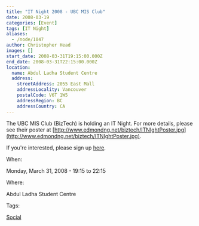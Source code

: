 ```yaml
---
title: "IT Night 2008 - UBC MIS Club"
date: 2008-03-19
categories: [Event]
tags: [IT Night]
aliases:
  - /node/1047
author: Christopher Head
images: []
start_date: 2008-03-31T19:15:00.000Z
end_date: 2008-03-31T22:15:00.000Z
location:
  name: Abdul Ladha Student Centre
  address:
    streetAddress: 2055 East Mall
    addressLocality: Vancouver
    postalCode: V6T 1W5
    addressRegion: BC
    addressCountry: CA
---
```


The UBC MIS Club (BizTech) is holding an IT Night. For more details, please see their poster at [http://www.edmondng.net/biztech/ITNIghtPoster.jpg](http://www.edmondng.net/biztech/ITNIghtPoster.jpg).

If you're interested, please sign up [here](http://ubcbiztech.com/event_attendee_signup.php).

When: 

Monday, March 31, 2008 - 19:15 to 22:15

Where: 

Abdul Ladha Student Centre

Tags: 

[Social](/social)
